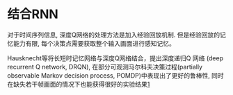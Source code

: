 # 结合RNN

对于时间序列信息, 深度Q网络的处理方法是加入经验回放机制. 但是经验回放的记忆能力有限, 每个决策点需要获取整个输入画面进行感知记忆。

Hausknecht等将长短时记忆网络与深度Q网络结合，提出深度递归Q 网络 (deep recurrent Q network, DRQN), 在部分可观测马尔科夫决策过程(partially observable Markov decision process, POMDP)中表现出了更好的鲁棒性, 同时在缺失若干帧画面的情况下也能获得很好的实验结果[1]

[1]: http://pg.jrj.com.cn/acc/Res/CN_RES/INDUS/2023/2/9/27c20431-8ed3-4562-83b5-5c82706f28a5.pdf
